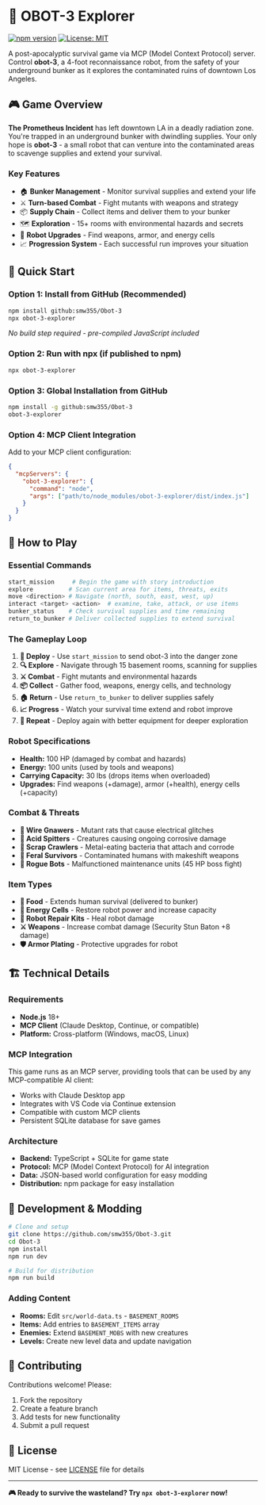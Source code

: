# 🤖 OBOT-3 Explorer

[![npm version](https://badge.fury.io/js/obot-3-explorer.svg)](https://badge.fury.io/js/obot-3-explorer)
[![License: MIT](https://img.shields.io/badge/License-MIT-yellow.svg)](https://opensource.org/licenses/MIT)

A post-apocalyptic survival game via MCP (Model Context Protocol) server. Control **obot-3**, a 4-foot reconnaissance robot, from the safety of your underground bunker as it explores the contaminated ruins of downtown Los Angeles.

## 🎮 Game Overview

**The Prometheus Incident** has left downtown LA in a deadly radiation zone. You're trapped in an underground bunker with dwindling supplies. Your only hope is **obot-3** - a small robot that can venture into the contaminated areas to scavenge supplies and extend your survival.

### Key Features
- 🏠 **Bunker Management** - Monitor survival supplies and extend your life
- ⚔️ **Turn-based Combat** - Fight mutants with weapons and strategy  
- 📦 **Supply Chain** - Collect items and deliver them to your bunker
- 🗺️ **Exploration** - 15+ rooms with environmental hazards and secrets
- 🔧 **Robot Upgrades** - Find weapons, armor, and energy cells
- 📈 **Progression System** - Each successful run improves your situation

## 🚀 Quick Start

### Option 1: Install from GitHub (Recommended)
```bash
npm install github:smw355/Obot-3
npx obot-3-explorer
```
*No build step required - pre-compiled JavaScript included*

### Option 2: Run with npx (if published to npm)
```bash
npx obot-3-explorer
```

### Option 3: Global Installation from GitHub
```bash
npm install -g github:smw355/Obot-3
obot-3-explorer
```

### Option 4: MCP Client Integration
Add to your MCP client configuration:
```json
{
  "mcpServers": {
    "obot-3-explorer": {
      "command": "node",
      "args": ["path/to/node_modules/obot-3-explorer/dist/index.js"]
    }
  }
}
```

## 🎯 How to Play

### Essential Commands
```bash
start_mission     # Begin the game with story introduction
explore          # Scan current area for items, threats, exits
move <direction> # Navigate (north, south, east, west, up)
interact <target> <action>  # examine, take, attack, or use items
bunker_status    # Check survival supplies and time remaining  
return_to_bunker # Deliver collected supplies to extend survival
```

### The Gameplay Loop
1. **🚀 Deploy** - Use `start_mission` to send obot-3 into the danger zone
2. **🔍 Explore** - Navigate through 15 basement rooms, scanning for supplies
3. **⚔️ Combat** - Fight mutants and environmental hazards
4. **📦 Collect** - Gather food, weapons, energy cells, and technology
5. **🏠 Return** - Use `return_to_bunker` to deliver supplies safely
6. **📈 Progress** - Watch your survival time extend and robot improve
7. **🔁 Repeat** - Deploy again with better equipment for deeper exploration

### Robot Specifications
- **Health:** 100 HP (damaged by combat and hazards)
- **Energy:** 100 units (used by tools and weapons)  
- **Carrying Capacity:** 30 lbs (drops items when overloaded)
- **Upgrades:** Find weapons (+damage), armor (+health), energy cells (+capacity)

### Combat & Threats
- **🐀 Wire Gnawers** - Mutant rats that cause electrical glitches
- **🐌 Acid Spitters** - Creatures causing ongoing corrosive damage  
- **🦠 Scrap Crawlers** - Metal-eating bacteria that attach and corrode
- **👤 Feral Survivors** - Contaminated humans with makeshift weapons
- **🤖 Rogue Bots** - Malfunctioned maintenance units (45 HP boss fight)

### Item Types
- **🍞 Food** - Extends human survival (delivered to bunker)
- **🔋 Energy Cells** - Restore robot power and increase capacity
- **🔧 Robot Repair Kits** - Heal robot damage  
- **⚔️ Weapons** - Increase combat damage (Security Stun Baton +8 damage)
- **🛡️ Armor Plating** - Protective upgrades for robot

## 🏗️ Technical Details

### Requirements
- **Node.js** 18+ 
- **MCP Client** (Claude Desktop, Continue, or compatible)
- **Platform:** Cross-platform (Windows, macOS, Linux)

### MCP Integration
This game runs as an MCP server, providing tools that can be used by any MCP-compatible AI client:

- Works with Claude Desktop app
- Integrates with VS Code via Continue extension  
- Compatible with custom MCP clients
- Persistent SQLite database for save games

### Architecture
- **Backend:** TypeScript + SQLite for game state
- **Protocol:** MCP (Model Context Protocol) for AI integration  
- **Data:** JSON-based world configuration for easy modding
- **Distribution:** npm package for easy installation

## 🔧 Development & Modding

```bash
# Clone and setup
git clone https://github.com/smw355/Obot-3.git
cd Obot-3
npm install
npm run dev

# Build for distribution  
npm run build
```

### Adding Content
- **Rooms:** Edit `src/world-data.ts` - `BASEMENT_ROOMS`
- **Items:** Add entries to `BASEMENT_ITEMS` array
- **Enemies:** Extend `BASEMENT_MOBS` with new creatures
- **Levels:** Create new level data and update navigation

## 🤝 Contributing

Contributions welcome! Please:
1. Fork the repository
2. Create a feature branch
3. Add tests for new functionality  
4. Submit a pull request

## 📝 License

MIT License - see [LICENSE](LICENSE) file for details

---

**🎮 Ready to survive the wasteland? Try `npx obot-3-explorer` now!**